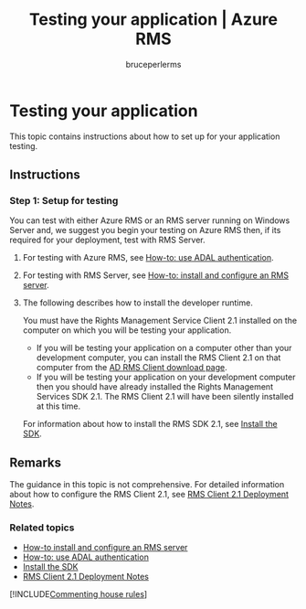 ﻿---
# required metadata

title: Testing your application | Azure RMS
description: Instructions on how to setup your application for testing.
keywords:
author: bruceperlerms
ms.author: bruceper
manager: mbaldwin
ms.date: 02/23/2017
ms.topic: article
ms.prod:
ms.service: information-protection
ms.technology: techgroup-identity
ms.assetid: E480D8D6-F070-43D1-B2B0-6921459C3437
# optional metadata

#ROBOTS:
audience: developer
#ms.devlang:
ms.reviewer: shubhamp
ms.suite: ems
#ms.tgt_pltfrm:
#ms.custom:

---

# Testing your application

This topic contains instructions about how to set up for your application testing.

## Instructions

### Step 1: Setup for testing

You can test with either Azure RMS or an RMS server running on Windows Server and, we suggest you begin your testing on Azure RMS then, if its required for your deployment, test with RMS Server.

1. For testing with Azure RMS, see [How-to: use ADAL authentication](how-to-use-adal-authentication.md).
2. For testing with RMS Server, see [How-to: install and configure an RMS server](how-to-install-and-configure-an-rms-server.md).
3. The following describes how to install the developer runtime.

   You must have the Rights Management Service Client 2.1 installed on the computer on which you will be testing your application.
   - If you will be testing your application on a computer other than your development computer, you can install the RMS Client 2.1 on that computer from the [AD RMS Client download page](http://www.microsoft.com/en-us/download/details.aspx?id=38396).
   - If you will be testing your application on your development computer then you should have already installed the Rights Management Services SDK 2.1. The RMS Client 2.1 will have been silently installed at this time.

    For information about how to install the RMS SDK 2.1, see [Install the SDK](install-the-rms-sdk.md).

## Remarks

The guidance in this topic is not comprehensive. For detailed information about how to configure the RMS Client 2.1, see [RMS Client 2.1 Deployment Notes](https://technet.microsoft.com/en-us/library/jj159267(WS.10).aspx).

### Related topics

* [How-to install and configure an RMS server](how-to-install-and-configure-an-rms-server.md)
* [How-to: use ADAL authentication](how-to-use-adal-authentication.md)
* [Install the SDK](install-the-rms-sdk.md)
* [RMS Client 2.1 Deployment Notes](https://technet.microsoft.com/en-us/library/jj159267(WS.10).aspx)

[!INCLUDE[Commenting house rules](../includes/houserules.md)]